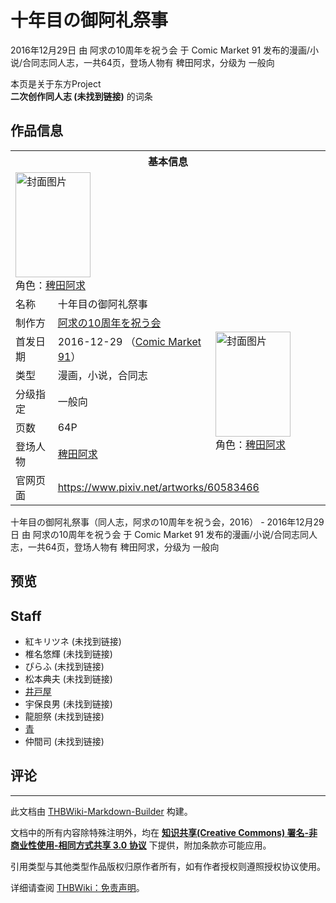 # 十年目の御阿礼祭事

<!-- source html: G:\repos\THBWiki-Markdown-Builder\THBWikiMarkdown\Temp\main\f\fa\ns0%3A%E5%8D%81%E5%B9%B4%E7%9B%AE%E3%81%AE%E5%BE%A1%E9%98%BF%E7%A4%BC%E7%A5%AD%E4%BA%8B.html -->

2016年12月29日 由 阿求の10周年を祝う会 于 Comic Market 91 发布的漫画/小说/合同志同人志，一共64页，登场人物有 稗田阿求，分级为 一般向

本页是关于东方Project  
 **二次创作同人志 (未找到链接)** 的词条

## 作品信息

<table><tbody><tr><th colspan="3">基本信息</th></tr><tr><td class="cover-artwork-mobile" colspan="2"><a href="./文件-十年目の御阿礼祭事封面.jpg.md" class="image" title="封面图片"><img alt="封面图片" src="https://upload.thwiki.cc/thumb/5/58/%E5%8D%81%E5%B9%B4%E7%9B%AE%E3%81%AE%E5%BE%A1%E9%98%BF%E7%A4%BC%E7%A5%AD%E4%BA%8B%E5%B0%81%E9%9D%A2.jpg/120px-%E5%8D%81%E5%B9%B4%E7%9B%AE%E3%81%AE%E5%BE%A1%E9%98%BF%E7%A4%BC%E7%A5%AD%E4%BA%8B%E5%B0%81%E9%9D%A2.jpg" decoding="async" loading="lazy" width="120" height="168" srcset="https://upload.thwiki.cc/thumb/5/58/%E5%8D%81%E5%B9%B4%E7%9B%AE%E3%81%AE%E5%BE%A1%E9%98%BF%E7%A4%BC%E7%A5%AD%E4%BA%8B%E5%B0%81%E9%9D%A2.jpg/180px-%E5%8D%81%E5%B9%B4%E7%9B%AE%E3%81%AE%E5%BE%A1%E9%98%BF%E7%A4%BC%E7%A5%AD%E4%BA%8B%E5%B0%81%E9%9D%A2.jpg 1.5x, https://upload.thwiki.cc/thumb/5/58/%E5%8D%81%E5%B9%B4%E7%9B%AE%E3%81%AE%E5%BE%A1%E9%98%BF%E7%A4%BC%E7%A5%AD%E4%BA%8B%E5%B0%81%E9%9D%A2.jpg/240px-%E5%8D%81%E5%B9%B4%E7%9B%AE%E3%81%AE%E5%BE%A1%E9%98%BF%E7%A4%BC%E7%A5%AD%E4%BA%8B%E5%B0%81%E9%9D%A2.jpg 2x" data-file-width="533" data-file-height="746"></a><div class="cover-char">角色：<a href="./稗田阿求.md" title="稗田阿求">稗田阿求</a></div></td>
</tr><tr><td class="label">名称</td><td colspan="2"> 十年目の御阿礼祭事 </td></tr><tr><td class="label">制作方</td><td><a href="/index.php?title=%E9%98%BF%E6%B1%82%E3%81%AE10%E5%91%A8%E5%B9%B4%E3%82%92%E7%A5%9D%E3%81%86%E4%BC%9A&amp;action=edit&amp;redlink=1" class="new" title="阿求の10周年を祝う会（页面不存在）">阿求の10周年を祝う会</a></td><td class="cover-artwork" rowspan="6" style="min-width:168px;"><a href="./文件-十年目の御阿礼祭事封面.jpg.md" class="image" title="封面图片"><img alt="封面图片" src="https://upload.thwiki.cc/thumb/5/58/%E5%8D%81%E5%B9%B4%E7%9B%AE%E3%81%AE%E5%BE%A1%E9%98%BF%E7%A4%BC%E7%A5%AD%E4%BA%8B%E5%B0%81%E9%9D%A2.jpg/120px-%E5%8D%81%E5%B9%B4%E7%9B%AE%E3%81%AE%E5%BE%A1%E9%98%BF%E7%A4%BC%E7%A5%AD%E4%BA%8B%E5%B0%81%E9%9D%A2.jpg" decoding="async" loading="lazy" width="120" height="168" srcset="https://upload.thwiki.cc/thumb/5/58/%E5%8D%81%E5%B9%B4%E7%9B%AE%E3%81%AE%E5%BE%A1%E9%98%BF%E7%A4%BC%E7%A5%AD%E4%BA%8B%E5%B0%81%E9%9D%A2.jpg/180px-%E5%8D%81%E5%B9%B4%E7%9B%AE%E3%81%AE%E5%BE%A1%E9%98%BF%E7%A4%BC%E7%A5%AD%E4%BA%8B%E5%B0%81%E9%9D%A2.jpg 1.5x, https://upload.thwiki.cc/thumb/5/58/%E5%8D%81%E5%B9%B4%E7%9B%AE%E3%81%AE%E5%BE%A1%E9%98%BF%E7%A4%BC%E7%A5%AD%E4%BA%8B%E5%B0%81%E9%9D%A2.jpg/240px-%E5%8D%81%E5%B9%B4%E7%9B%AE%E3%81%AE%E5%BE%A1%E9%98%BF%E7%A4%BC%E7%A5%AD%E4%BA%8B%E5%B0%81%E9%9D%A2.jpg 2x" data-file-width="533" data-file-height="746"></a><div class="cover-char">角色：<a href="./稗田阿求.md" title="稗田阿求">稗田阿求</a></div></td>
</tr><tr><td class="label">首发日期</td><td>2016-12-29&#160;（<a href="/展会作品列表?e=Comic+Market%2391">Comic Market 91</a>）</td></tr><tr><td class="label">类型</td><td>漫画，小说，合同志</td></tr><tr><td class="label">分级指定</td><td>一般向</td></tr><tr><td class="label">页数</td><td>64P</td></tr><tr><td class="label">登场人物</td><td><a href="./稗田阿求.md" title="稗田阿求">稗田阿求</a></td></tr>
<tr><td class="label">官网页面</td><td colspan="2"><a rel="nofollow" class="external free" href="https://www.pixiv.net/artworks/60583466">https://www.pixiv.net/artworks/60583466</a></td></tr></tbody></table>

十年目の御阿礼祭事（同人志，阿求の10周年を祝う会，2016） - 2016年12月29日 由 阿求の10周年を祝う会 于 Comic Market 91 发布的漫画/小说/合同志同人志，一共64页，登场人物有 稗田阿求，分级为 一般向

## 预览

## Staff
- 紅キリツネ (未找到链接)
- 椎名悠輝 (未找到链接)
- ぴらふ (未找到链接)
- 松本典夫 (未找到链接)
- [井戸屋](./井戸屋.md)
- 宇保良男 (未找到链接)
- 龍胆祭 (未找到链接)
- [青](./青.md)
- 仲間司 (未找到链接)


## 评论




---

此文档由 [THBWiki-Markdown-Builder](https://github.com/Delsin-Yu/THBWiki-Markdown-Builder) 构建。

文档中的所有内容除特殊注明外，均在 [**知识共享(Creative Commons) 署名-非商业性使用-相同方式共享 3.0 协议**](https://creativecommons.org/licenses/by-sa/3.0/deed.zh-hans) 下提供，附加条款亦可能应用。

引用类型与其他类型作品版权归原作者所有，如有作者授权则遵照授权协议使用。

详细请查阅 [THBWiki：免责声明](https://thbwiki.cc/THBWiki:%E5%85%8D%E8%B4%A3%E5%A3%B0%E6%98%8E)。

